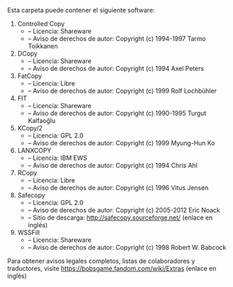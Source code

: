 ﻿Esta carpeta puede contener el siguiente software:

1. Controlled Copy
   - – Licencia: Shareware
   - – Aviso de derechos de autor: Copyright (c) 1994-1997 Tarmo Toikkanen
2. DCopy
   - – Licencia: Shareware
   - – Aviso de derechos de autor: Copyright (c) 1994 Axel Peters
3. FatCopy
   - – Licencia: Libre
   - – Aviso de derechos de autor: Copyright (c) 1999 Rolf Lochbühler
4. FIT
   - – Licencia: Shareware
   - – Aviso de derechos de autor: Copyright (c) 1990-1995 Turgut Kalfaoğlu
5. KCopy/2
   - – Licencia: GPL 2.0
   - – Aviso de derechos de autor: Copyright (c) 1999 Myung-Hun Ko
6. LANXCOPY
   - – Licencia: IBM EWS
   - – Aviso de derechos de autor: Copyright (c) 1994 Chris Ahl
7. RCopy
   - – Licencia: Libre
   - – Aviso de derechos de autor: Copyright (c) 1996 Vitus Jensen
8. Safecopy
   - – Licencia: GPL 2.0
   - – Aviso de derechos de autor: Copyright (c) 2005-2012 Eric Noack
   - – Sitio de descarga: http://safecopy.sourceforge.net/ (enlace en inglés)
9. WSSFill
   - – Licencia: Shareware
   - – Aviso de derechos de autor: Copyright (c) 1998 Robert W. Babcock

Para obtener avisos legales completos, listas de colaboradores y traductores, visite https://bobsgame.fandom.com/wiki/Extras (enlace en inglés)
